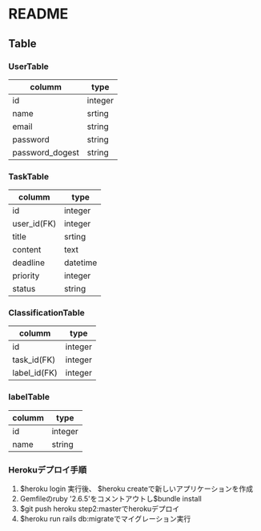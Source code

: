 # README

## Table

### UserTable

| columm | type |
| ------ | ------ |
| id | integer |
| name | srting |
| email | string |
| password | string |
| password_dogest | string |

### TaskTable

| columm | type |
| ------ | ------ |
| id | integer |
| user_id(FK) | integer |
| title | srting |
| content | text |
| deadline | datetime |
| priority | integer |
| status | string |

### ClassificationTable

| columm | type |
| ------ | ------ |
| id | integer |
| task_id(FK) | integer |
| label_id(FK) | integer |

### labelTable

| columm | type |
| ------ | ------ |
| id | integer |
| name | string |

### Herokuデプロイ手順

1. $heroku login 実行後、 $heroku createで新しいアプリケーションを作成
2. Gemfileのruby '2.6.5'をコメントアウトし$bundle install
3. $git push heroku step2:masterでherokuデプロイ
4. $heroku run rails db:migrateでマイグレーション実行
